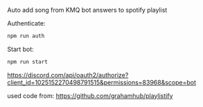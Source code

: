 Auto add song from KMQ bot answers to spotify playlist

Authenticate:
```sh
npm run auth
```

Start bot:
```sh
npm run start
```

https://discord.com/api/oauth2/authorize?client_id=1025152270498791515&permissions=83968&scope=bot



used code from: https://github.com/grahamhub/playlistify